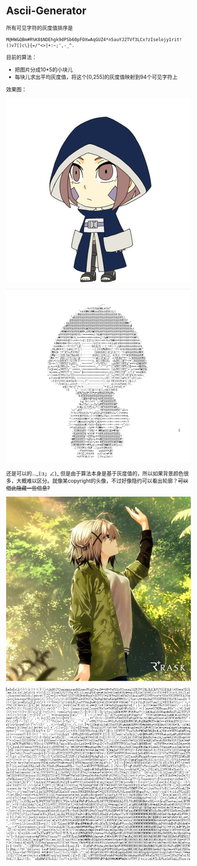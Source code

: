 # Ascii-Generator

所有可见字符的灰度值排序是

~~~
M@HW&QBm#R%K8$NDEhgk9dPSb60pFOXwAqGUZ4*n5auYJ2TVf3LCx?zIselojy1rit!()v7[]c\}{=/"<>|+:~;',-_^. 
~~~

目前的算法：

- 把图片分成10*5的小块儿
- 每块儿求出平均灰度值，将这个[0,255]的灰度值映射到94个可见字符上

效果图：

![sample1_src](sample1_src.jpg)



![sample1_dst](sample1_dst.png)

还是可以的...\_(:з」∠)\_  但是由于算法本身是基于灰度值的，所以如果背景颜色很多，大概难以区分。就像某copyright的头像，不过好像隐约可以看出轮廓？~~可以借此隐藏一些信息?~~

![sample2_src](sample2_src.jpg)

![sample2_dst](sample2_dst.png)